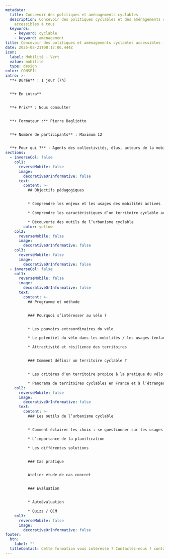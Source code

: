 ```yaml
---
metadata:
  title: Concevoir des politiques et aménagements cyclables
  description: Concevoir des politiques cyclables et des aménagements cyclables
    accessibles à tous
  keywords:
    - keyword: cyclable
    - keyword: aménagement
title: Concevoir des politiques et aménagements cyclables accessibles - Découverte
date: 2025-08-21T08:17:06.444Z
icon:
  label: Mobilité - Vert
  value: mobilite
  type: design
color: CONSEIL
intro: >-
  **+ Durée** : 1 jour (7h)


  **+﻿ En intra**


  **+ Prix** : Nous consulter


  **+ Formateur :** Pierre Bagliotto


  **+ Nombre de participants** : Maximum 12


  **+ Pour qui ?** : Agents des collectivités, élus, acteurs de la mobilité et de l’aménagement d’espaces publics
sections:
  - inverseCol: false
    col1:
      reverseMobile: false
      image:
        decorativeOrInformative: false
      text:
        content: >-
          ## Objectifs pédagogiques


          * Comprendre les enjeux et les usages des mobilités actives

          * Comprendre les caractéristiques d’un territoire cyclable accessible à tous

          * Découverte des outils de l’urbanisme cyclable
        color: yellow
    col2:
      reverseMobile: false
      image:
        decorativeOrInformative: false
    col3:
      reverseMobile: false
      image:
        decorativeOrInformative: false
  - inverseCol: false
    col1:
      reverseMobile: false
      image:
        decorativeOrInformative: false
      text:
        content: >-
          ## Programme et méthode


          ### Pourquoi s’intéresser au vélo ?


          * Les pouvoirs extraordinaires du vélo

          * Le potentiel du vélo dans les mobilités / les usages (enfants, seniors, personnes en situation de handicap...)

          * Attractivité et résilience des territoires


          ### Comment définir un territoire cyclable ?


          * Les critères d’un territoire propice à la pratique du vélo (planification, observation, infrastructures, services, communication...)

          * Panorama de territoires cyclables en France et à l’étranger
    col2:
      reverseMobile: false
      image:
        decorativeOrInformative: false
      text:
        content: >-
          ### Les outils de l’urbanisme cyclable


          * Comment éclairer les choix : se questionner sur les usages / observer / les données nécessaires

          * L’importance de la planification

          * Les différentes solutions


          ### Cas pratique


          Atelier étude de cas concret


          ### Évaluation


          * Autoévaluation

          * Quizz / QCM
    col3:
      reverseMobile: false
      image:
        decorativeOrInformative: false
footer:
  btn:
    label: ""
  titleContact: Cette formation vous intéresse ? Contactez-nous ! contact@atipy.fr
---
```

